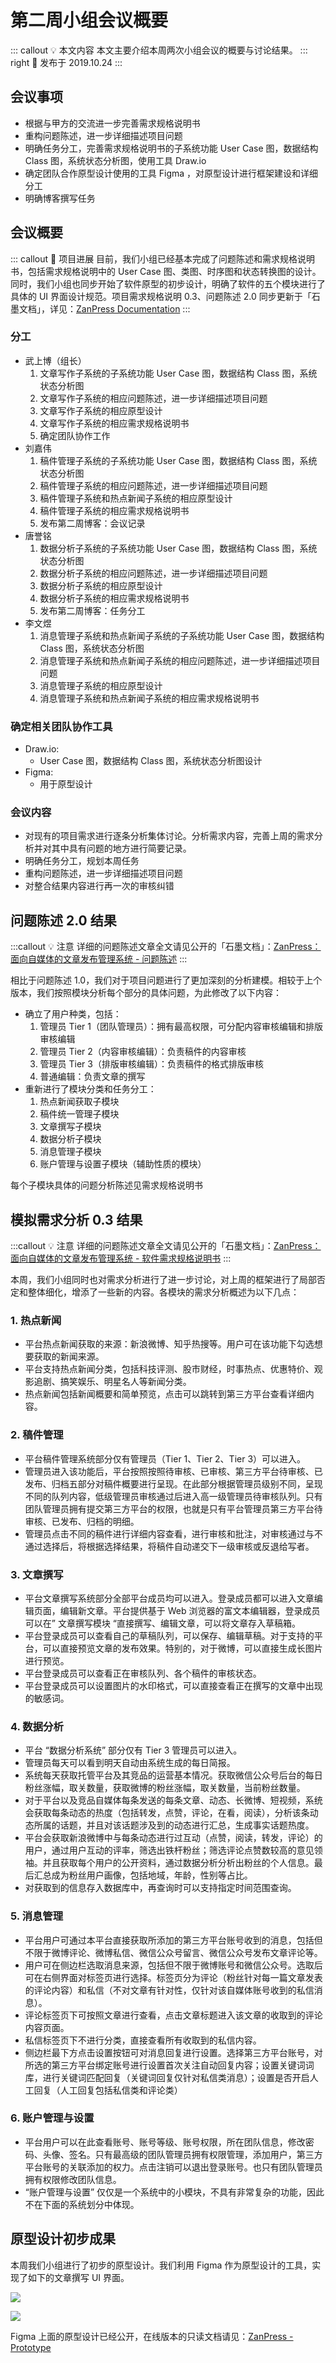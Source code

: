 # 第二周小组会议概要 <AuthorBadge text="Week 2-2" vertical="middle"/> <AuthorBadge text="@刘嘉伟" vertical="middle"/>

::: callout 💡 本文内容
本文主要介绍本周两次小组会议的概要与讨论结果。
::: right
📅 发布于 2019.10.24
:::

## 会议事项

-   根据与甲方的交流进一步完善需求规格说明书
-   重构问题陈述，进一步详细描述项目问题
-   明确任务分工，完善需求规格说明书的子系统功能 User Case 图，数据结构 Class 图，系统状态分析图，使用工具 Draw.io
-   确定团队合作原型设计使用的工具 Figma ，对原型设计进行框架建设和详细分工
-   明确博客撰写任务

## 会议概要

::: callout 🎉 项目进展
目前，我们小组已经基本完成了问题陈述和需求规格说明书，包括需求规格说明中的 User Case 图、类图、时序图和状态转换图的设计。同时，我们小组也同步开始了软件原型的初步设计，明确了软件的五个模块进行了具体的 UI 界面设计规范。项目需求规格说明 0.3、问题陈述 2.0 同步更新于「石墨文档」，详见：[ZanPress Documentation](https://github.com/zan-press/documentation)
:::

### 分工

-   武上博（组长）
    1.  文章写作子系统的子系统功能 User Case 图，数据结构 Class 图，系统状态分析图
    2.  文章写作子系统的相应问题陈述，进一步详细描述项目问题
    3.  文章写作子系统的相应原型设计
    4.  文章写作子系统的相应需求规格说明书
    5.  确定团队协作工作
-   刘嘉伟
    1.  稿件管理子系统的子系统功能 User Case 图，数据结构 Class 图，系统状态分析图
    2.  稿件管理子系统的相应问题陈述，进一步详细描述项目问题
    3.  稿件管理子系统和热点新闻子系统的相应原型设计
    4.  稿件管理子系统的相应需求规格说明书
    5.  发布第二周博客：会议记录
-   唐誉铭
    1.  数据分析子系统的子系统功能 User Case 图，数据结构 Class 图，系统状态分析图
    2.  数据分析子系统的相应问题陈述，进一步详细描述项目问题
    3.  数据分析子系统的相应原型设计
    4.  数据分析子系统的相应需求规格说明书
    5.  发布第二周博客：任务分工
-   李文煜
    1.  消息管理子系统和热点新闻子系统的子系统功能 User Case 图，数据结构 Class 图，系统状态分析图
    2.  消息管理子系统和热点新闻子系统的相应问题陈述，进一步详细描述项目问题
    3.  消息管理子系统的相应原型设计
    4.  消息管理子系统和热点新闻子系统的相应需求规格说明书

### 确定相关团队协作工具

-   Draw.io:
    -   User Case 图，数据结构 Class 图，系统状态分析图设计
-   Figma:
    -   用于原型设计

### 会议内容

-   对现有的项目需求进行逐条分析集体讨论。分析需求内容，完善上周的需求分析并对其中具有问题的地方进行简要记录。
-   明确任务分工，规划本周任务
-   重构问题陈述，进一步详细描述项目问题
-   对整合结果内容进行再一次的审核纠错

## 问题陈述 2.0 结果 <AuthorBadge text="简化版"/>

:::callout 💡 注意
详细的问题陈述文章全文请见公开的「石墨文档」：[ZanPress：面向自媒体的文章发布管理系统 - 问题陈述](https://shimo.im/docs/Zg3oxOPLW8I0Fyqv)
:::

相比于问题陈述 1.0，我们对于项目问题进行了更加深刻的分析建模。相较于上个版本，我们按照模块分析每个部分的具体问题，为此修改了以下内容：

-   确立了用户种类，包括：
    1.  管理员 Tier 1（团队管理员）：拥有最高权限，可分配内容审核编辑和排版审核编辑
    2.  管理员 Tier 2（内容审核编辑）：负责稿件的内容审核
    3.  管理员 Tier 3（排版审核编辑）：负责稿件的格式排版审核
    4.  普通编辑：负责文章的撰写
-   重新进行了模块分类和任务分工：
    1.  热点新闻获取子模块
    2.  稿件统一管理子模块
    3.  文章撰写子模块
    4.  数据分析子模块
    5.  消息管理子模块
    6.  账户管理与设置子模块（辅助性质的模块）

每个子模块具体的问题分析陈述见需求规格说明书

## 模拟需求分析 0.3 结果 <AuthorBadge text="简化版"/>

:::callout 💡 注意
详细的问题陈述文章全文请见公开的「石墨文档」：[ZanPress：面向自媒体的文章发布管理系统 - 软件需求规格说明书](https://shimo.im/docs/xlkbElypoBU9F9q8)
:::

本周，我们小组同时也对需求分析进行了进一步讨论，对上周的框架进行了局部否定和整体细化，增添了一些新的内容。各模块的需求分析概述为以下几点：

### 1. 热点新闻

-   平台热点新闻获取的来源：新浪微博、知乎热搜等。用户可在该功能下勾选想要获取的新闻来源。
-   平台支持热点新闻分类，包括科技评测、股市财经，时事热点、优惠特价、观影追剧、搞笑娱乐、明星名人等新闻分类。
-   热点新闻包括新闻概要和简单预览，点击可以跳转到第三方平台查看详细内容。

### 2. 稿件管理

-   平台稿件管理系统部分仅有管理员（Tier 1、Tier 2、Tier 3）可以进入。
-   管理员进入该功能后，平台按照按照待审核、已审核、第三方平台待审核、已发布、归档五部分对稿件概要进行呈现。在此部分根据管理员级别不同，呈现不同的队列内容，低级管理员审核通过后进入高一级管理员待审核队列。只有团队管理员拥有提交第三方平台的权限，也就是只有平台管理员第三方平台待审核、已发布、归档的明细。
-   管理员点击不同的稿件进行详细内容查看，进行审核和批注，对审核通过与不通过选择后，将根据选择结果，将稿件自动递交下一级审核或反退给写者。

### 3. 文章撰写

-   平台文章撰写系统部分全部平台成员均可以进入。登录成员都可以进入文章编辑页面，编辑新文章。平台提供基于 Web 浏览器的富文本编辑器，登录成员可以在” 文章撰写模块 “直接撰写、编辑文章，可以将文章存入草稿箱。
-   平台登录成员可以查看自己的草稿队列，可以保存、编辑草稿。对于支持的平台，可以直接预览文章的发布效果。特别的，对于微博，可以直接生成长图片进行预览。
-   平台登录成员可以查看正在审核队列、各个稿件的审核状态。
-   平台登录成员可以设置图片的水印格式，可以直接查看正在撰写的文章中出现的敏感词。

### 4. 数据分析

-   平台 “数据分析系统” 部分仅有 Tier 3 管理员可以进入。
-   管理员每天可以看到明天自动由系统生成的每日简报。
-   系统每天获取托管平台及其竞品的运营基本情况。获取微信公众号后台的每日粉丝涨幅，取关数量，获取微博的粉丝涨幅，取关数量，当前粉丝数量。
-   对于平台以及竞品自媒体每条发送的每条文章、动态、长微博、短视频，系统会获取每条动态的热度（包括转发，点赞，评论，在看，阅读），分析该条动态所属的话题，并且对该话题涉及到的动态进行汇总，生成事实话题热度。
-   平台会获取新浪微博中与每条动态进行过互动（点赞，阅读，转发，评论）的用户，通过用户互动的评率，筛选出铁杆粉丝；筛选评论点赞数较高的意见领袖。并且获取每个用户的公开资料，通过数据分析分析出粉丝的个人信息。最后汇总成为粉丝用户画像，包括地域，年龄，性别等占比。
-   对获取到的信息存入数据库中，再查询时可以支持指定时间范围查询。

### 5. 消息管理

-   平台用户可通过本平台直接获取所添加的第三方平台账号收到的消息，包括但不限于微博评论、微博私信、微信公众号留言、微信公众号发布文章评论等。
-   用户可在侧边栏选取消息来源，包括但不限于微博账号和微信公众号。选取后可在右侧界面对标签页进行选择。标签页分为评论（粉丝针对每一篇文章发表的评论内容）和私信（不对文章有针对性，仅针对该自媒体账号收到的私信消息）。
-   评论标签页下可按照文章进行查看，点击文章标题进入该文章的收取到的评论内容页面。
-   私信标签页下不进行分类，直接查看所有收取到的私信内容。
-   侧边栏最下方点击设置按钮可对消息回复进行设置。选择第三方平台账号，对所选的第三方平台绑定账号进行设置首次关注自动回复内容；设置关键词词库，进行关键词匹配回复（关键词回复仅针对私信类消息）；设置是否开启人工回复（人工回复包括私信类和评论类）

### 6. 账户管理与设置

-   平台用户可以在此查看账号、账号等级、账号权限，所在团队信息，修改密码、头像、签名。只有最高级的团队管理员拥有权限管理，添加用户，第三方平台账号的关联添加的权力。点击注销可以退出登录账号。也只有团队管理员拥有权限修改团队信息。
-   “账户管理与设置” 仅仅是一个系统中的小模块，不具有非常复杂的功能，因此不在下面的系统划分中体现。

## 原型设计初步成果 <AuthorBadge text="初步设计 v0.1"/>

本周我们小组进行了初步的原型设计。我们利用 Figma 作为原型设计的工具，实现了如下的文章撰写 UI 界面。

![](https://i.loli.net/2019/10/24/6gcm2XxqAaPU5yJ.png)

![](https://i.loli.net/2019/10/24/SQbHEk7iR9COuBs.png)

Figma 上面的原型设计已经公开，在线版本的只读文档请见：[ZanPress - Prototype](https://www.figma.com/proto/PTmmShTWCLhiowKNrGAplq/Main?node-id=67%3A201&viewport=-258%2C327%2C0.35577651858329773&scaling=contain)

